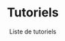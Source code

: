 ---
title: Tutoriels
subtitle: Liste de tutoriels
layout: documentation-category
type: tutorial
show_sidebar: false
hero_height: is-small
doc_header: false
---